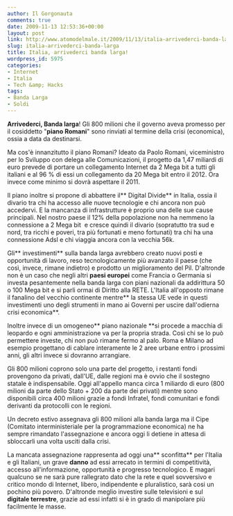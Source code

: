 ```yaml
---
author: Il Gorgonauta
comments: true
date: 2009-11-13 12:53:36+00:00
layout: post
link: http://www.atomodelmale.it/2009/11/13/italia-arrivederci-banda-larga/
slug: italia-arrivederci-banda-larga
title: Italia, arrivederci banda larga!
wordpress_id: 5975
categories:
- Internet
- Italia
- Tech &amp; Hacks
tags:
- Banda Larga
- Soldi
---
```


**Arrivederci, Banda larga**! Gli 800 milioni che il governo aveva promesso per il cosiddetto "**piano Romani**" sono rinviati al termine della crisi (economica), ossia a data da destinarsi.

Ma cos'è innanzitutto il piano Romani? Ideato da Paolo Romani, viceministro per lo Sviluppo con delega alle Comunicazioni, il progetto da 1,47 miliardi di euro prevede di portare un collegamento Internet da 2 Mega bit a tutti gli italiani e al 96 % di essi un collegamento da 20 Mega bit entro il 2012. Ora invece come minimo si dovrà aspettare il 2011.

Il piano inoltre si propone di abbattere il** Digital Divide** in Italia, ossia il divario tra chi ha accesso alle nuove tecnologie e chi ancora non può accedervi. E la mancanza di infrastrutture è proprio una delle sue cause principali. Nel nostro paese il 12% della popolazione non ha nemmeno la connessione a 2 Mega bit  e cresce quindi il divario (sopratutto tra sud e nord, tra ricchi e poveri, tra più fortunati e meno fortunati) tra chi ha una connessione Adsl e chi viaggia ancora con la vecchia 56k.

Gli** investimenti** sulla banda larga avrebbero creato nuovi posti e opportunità di lavoro, reso tecnologicamente più avanzato il paese (che così, invece, rimane indietro) e prodotto un miglioramento del Pil. D'altronde non è un caso che negli altri **paesi europei** come Francia o Germania si investa pesantemente nella banda larga con piani nazionali da addirittura 50 o 100 Mega bit e si parli ormai di Diritto alla RETE. L'Italia all'opposto rimane il fanalino del vecchio continente mentre** la stessa UE vede in questi investimenti uno degli strumenti in mano ai Governi per uscire dall'odierna crisi economica**.

<!-- more -->


Inoltre invece di un omogeneo** piano nazionale **si procede a macchia di leopardo e ogni amministrazione va per la propria strada. Così chi se lo può permettere investe, chi non può rimane fermo al palo. Roma e Milano ad esempio progettano di cablare interamente le 2 aree urbane entro i prossimi anni, gli altri invece si dovranno arrangiare.

Gli 800 milioni coprono solo una parte del progetto, i restanti fondi provengono da privati, dall'UE, dalle regioni ma è ovvio che il sostegno statale è indispensabile. Oggi all'appello manca circa 1 miliardo di euro (800 milioni da parte dello Stato + 200 da parte dei privati) mentre sono disponibili circa 400 milioni grazie a fondi Infratel, fondi comunitari e fondi derivanti da protocolli con le regioni.

Un decreto estivo assegnava gli 800 milioni alla banda larga ma il Cipe (Comitato interministeriale per la programmazione economica) ne ha sempre rimandato l'assegnazione e ancora oggi li detiene in attesa di sbloccarli una volta usciti dalla crisi.

La mancata assegnazione rappresenta ad oggi una** sconfitta** per l'Italia e gli Italiani, un grave **danno** ad essi arrecato in termini di competitività, accesso all'informazione, opportunità e progresso tecnologico. E magari qualcuno se ne sarà pure rallegrato dato che la rete e quel sovversivo e critico mondo di Internet, libero, indipendente e pluralistico, sarà cosi un pochino più povero. D'altronde meglio investire sulle televisioni e sul **digitale terrestre**, grazie ad essi infatti si è in grado di manipolare più facilmente le masse.
